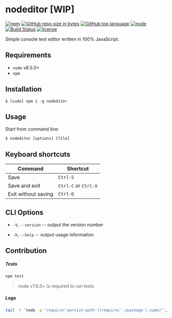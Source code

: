 # nodeditor [WIP]

[![npm](https://img.shields.io/npm/v/nodeditor.svg)](https://www.npmjs.com/package/nodeditor)
[![GitHub repo size in bytes](https://img.shields.io/github/repo-size/Bannerets/nodeditor.svg)](https://github.com/Bannerets/nodeditor)
[![GitHub top language](https://img.shields.io/github/languages/top/Bannerets/nodeditor.svg)](https://github.com/Bannerets/nodeditor)
[![node](https://img.shields.io/node/v/nodeditor.svg)](https://github.com/Bannerets/nodeditor)
[![Build Status](https://travis-ci.org/Bannerets/nodeditor.svg?branch=master)](https://travis-ci.org/Bannerets/nodeditor)
[![license](https://img.shields.io/github/license/Bannerets/nodeditor.svg)](https://github.com/Bannerets/nodeditor/blob/master/LICENSE)

Simple console text editor written in 100% JavaScript.

## Requirements

- `node` v6.5.0+
- `npm`

## Installation

```console
$ [sudo] npm i -g nodeditor
```

## Usage

Start from command line:

```console
$ nodeditor [options] [file]
```

## Keyboard shortcuts

|       Command       |       Shortcut       |
| ------------------- | -------------------- |
| Save                | `Ctrl-S`             |
| Save and exit       | `Ctrl-C` or `Ctrl-X` |
| Exit without saving | `Ctrl-D`             |

## CLI Options

- `-V`, `--version` -- output the version number

- `-h`, `--help` -- output usage information

## Contribution

##### Tests

```sh
npm test
```

> node v7.6.0+ is required to run tests

##### Logs

```sh
tail -f `node -p "require('persist-path')(require('./package').name)"`/latest.log
```
